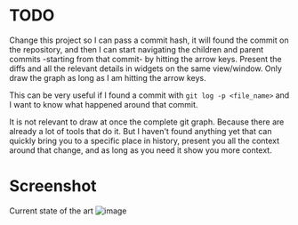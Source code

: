# TODO
Change this project so I can pass a commit hash, it will found the commit on the repository, and then I can start navigating the children and parent commits -starting from that commit- by hitting the arrow keys. Present the diffs and all the relevant details in widgets on the same view/window. Only draw the graph as long as I am hitting the arrow keys.

This can be very useful if I found a commit with `git log -p <file_name>` and I want to know what happened around that commit.

It is not relevant to draw at once the complete git graph. Because there are already a lot of tools that do it. But I haven't found anything yet that can quickly bring you to a specific place in history, present you all the context around that change, and as long as you need it show you more context.

# Screenshot

Current state of the art
![image](https://github.com/KarlHeitmann/git_explorer/assets/3003032/da17c7e3-19e6-41c4-b0ff-59dd9239b8e3)

